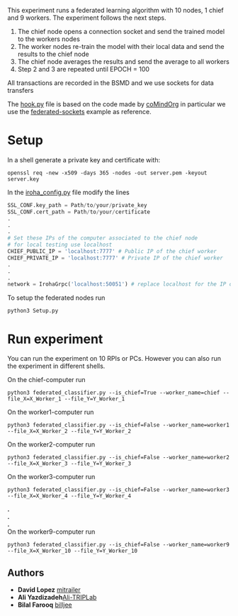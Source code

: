 This experiment runs a federated learning algorithm with 10 nodes, 1 chief and 9 workers. 
The experiment follows the next steps.
1. The chief node opens a connection socket and send the trained model to the workers nodes 
2. The worker nodes re-train the model with their local data and send the results to the chief node
3. The chief node averages the results and send the average to all workers
4. Step 2 and 3 are repeated until EPOCH = 100

All transactions are recorded in the BSMD and we use sockets for data transfers

The [hook.py](hook.py) file is based on the code made by [coMindOrg](https://comind.org) in particular we use 
the [federated-sockets](https://github.com/coMindOrg/federated-averaging-tutorials/tree/master/federated-sockets) 
example as reference.

# Setup

In a shell generate a private key and certificate with: 
```
openssl req -new -x509 -days 365 -nodes -out server.pem -keyout server.key
```

In the [iroha_config.py](iroha_config.py) file modify the lines 

```python
SSL_CONF.key_path = Path/to/your/private_key
SSL_CONF.cert_path = Path/to/your/certificate
.
.
.
# Set these IPs of the computer associated to the chief node
# for local testing use localhost
CHIEF_PUBLIC_IP = 'localhost:7777' # Public IP of the chief worker
CHIEF_PRIVATE_IP = 'localhost:7777' # Private IP of the chief worker
.
.
.
network = IrohaGrpc('localhost:50051') # replace localhost for the IP of one of the nodes running the BSMD
```
To setup the federated nodes run
```
python3 Setup.py
```


# Run experiment

You can run the experiment on 10 RPIs or PCs. However you can also run the experiment in different shells.

On the chief-computer run
```
python3 federated_classifier.py --is_chief=True --worker_name=chief --file_X=X_Worker_1 --file_Y=Y_Worker_1
```

On the worker1-computer run
```
python3 federated_classifier.py --is_chief=False --worker_name=worker1 --file_X=X_Worker_2 --file_Y=Y_Worker_2
```
On the worker2-computer run
```
python3 federated_classifier.py --is_chief=False --worker_name=worker2 --file_X=X_Worker_3 --file_Y=Y_Worker_3 
```

On the worker3-computer run
```
python3 federated_classifier.py --is_chief=False --worker_name=worker3  --file_X=X_Worker_4 --file_Y=Y_Worker_4
```
**.**  
**.**  
**.**  
On the worker9-computer run
```
python3 federated_classifier.py --is_chief=False --worker_name=worker9  --file_X=X_Worker_10 --file_Y=Y_Worker_10
```
## Authors

* **David Lopez** [mitrailer](https://github.com/mitrailer)
* **Ali Yazdizadeh**[Ali-TRIPLab](https://github.com/Ali-TRIPLab)
* **Bilal Farooq** [billjee](https://github.com/billjee/)
